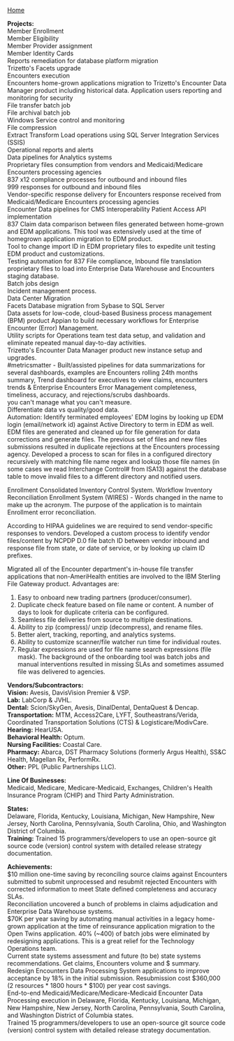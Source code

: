 [Home](https://pmangalapally.github.io/)

**Projects:**  
Member Enrollment  
Member Eligibility  
Member Provider assignment  
Member Identity Cards  
Reports remediation for database platform migration  
Trizetto's Facets upgrade  
Encounters execution  
Encounters home-grown applications migration to Trizetto's Encounter Data Manager product including historical data. 
Application users reporting and monitoring for security  
File transfer batch job  
File archival batch job    
Windows Service control and monitoring  
File compression  
Extract Transform Load operations using SQL Server Integration Services (SSIS)  
Operational reports and alerts  
Data pipelines for Analytics systems  
Proprietary files consumption from vendors and Medicaid/Medicare Encounters processing agencies  
837 x12 compliance processes for outbound and inbound files  
999 responses for outbound and inbound files    
Vendor-specific response delivery for Encounters response received from Medicaid/Medicare Encounters processing agencies   
Encounter Data pipelines for CMS Interoperability Patient Access API implementation  
837 Claim data comparison between files generated between home-grown and EDM applications. This tool was extensively used at the time of homegrown application migration to EDM product.  
Tool to change import ID in EDM proprietary files to expedite unit testing EDM product and customizations.  
Testing automation for 837 File compliance, Inbound file translation proprietary files to load into Enterprise Data Warehouse and Encounters staging database.  
Batch jobs design   
Incident management process.  
Data Center Migration   
Facets Database migration from Sybase to SQL Server   
Data assets for low-code, cloud-based Business process management (BPM) product Appian to build necessary workflows for Enterprise Encounter (Error) Management.  
Utility scripts for Operations team test data setup, and validation and eliminate repeated manual day-to-day activities.  
Trizetto's Encounter Data Manager product new instance setup and upgrades.  
#metricsmatter - Built/assisted pipelines for data summarizations for several dashboards, examples are Encounters rolling 24th months summary, Trend dashboard for executives to view claims, encounters trends & Enterprise Encounters Error Management completeness, timeliness, accuracy, and rejections/scrubs dashboards.  
you can't manage what you can't measure.  
Differentiate data vs quality/good data.  
Automation: Identify terminated employees' EDM logins by looking up EDM login (email/network id) against Active Directory to term in EDM as well.
EDM files are generated and cleaned up for file generation for data corrections and generate files. The previous set of files and new files submissions resulted in duplicate rejections at the Encounters processing agency. Developed a process to scan for files in a configured directory recursively with matching file name regex and lookup those file names (in some cases we read Interchange Control# from ISA13) against the database table to move invalid files to a different directory and notified users.

Enrollment Consolidated Inventory Control System.
Workflow Inventory Reconciliation Enrollment System (WIRES) - Words changed in the name to make up the acronym. The purpose of the application is to maintain Enrollment error reconciliation.

According to HIPAA guidelines we are required to send vendor-specific responses to vendors. Developed a custom process to identify vendor files/content by NCPDP D.0 file batch ID between vendor inbound and response file from state, or date of service, or by looking up claim ID prefixes. 

Migrated all of the Encounter department's in-house file transfer applications that non-AmeriHealth entities are involved to the IBM Sterling File Gateway product. Advantages are:  
  1) Easy to onboard new trading partners (producer/consumer).  
  2) Duplicate check feature based on file name or content. A number of days to look for duplicate criteria can be configured.
  3) Seamless file deliveries from source to multiple destinations.  
  4) Ability to zip (compress)/ unzip (decompress), and rename files.
  5) Better alert, tracking, reporting, and analytics systems.
  6) Ability to customize scanner/file watcher run time for individual routes.
  7) Regular expressions are used for file name search expressions (file mask).
The background of the onboarding tool was batch jobs and manual interventions resulted in missing SLAs and sometimes assumed file was delivered to agencies.

**Vendors/Subcontractors:**   
  **Vision:** Avesis, DavisVision Premier & VSP.  
  **Lab:** LabCorp & JVHL.  
  **Dental:** Scion/SkyGen, Avesis, DinalDental, DentaQuest & Dencap.  
  **Transportation:** MTM, Access2Care, LYFT, Southeastrans/Verida, Coordinated Transportation Solutions (CTS) & Logisticare/ModivCare.  
  **Hearing:** HearUSA.  
  **Behavioral Health:** Optum.  
  **Nursing Facilities:** Coastal Care.   
  **Pharmacy:** Abarca, DST Pharmacy Solutions (formerly Argus Health), SS&C Health, Magellan Rx, PerformRx.  
  **Other:** PPL (Public Partnerships LLC).  

**Line Of Businesses:**  
Medicaid, Medicare, Medicare-Medicaid, Exchanges, Children's Health Insurance Program (CHIP) and Third Party Administration.  

**States:**  
Delaware, Florida, Kentucky, Louisiana, Michigan, New Hampshire, New Jersey, North Carolina, Pennsylvania, South Carolina, Ohio, and Washington District of Columbia.  
**Training:**
Trained 15 programmers/developers to use an open-source git source code (version) control system with detailed release strategy documentation.  

**Achievements:**  
$10 million one-time saving by reconciling source claims against Encounters submitted to submit unprocessed and resubmit rejected Encounters with corrected information to meet State defined completeness and accuracy SLAs.  
Reconciliation uncovered a bunch of problems in claims adjudication and Enterprise Data Warehouse systems.  
$70K per year saving by automating manual activities in a legacy home-grown application at the time of reinsurance application migration to the Open Twins application.
40% (~400) of batch jobs were eliminated by redesigning applications. This is a great relief for the Technology Operations team.  
Current state systems assessment and future (to be) state systems recommendations. Get claims, Encounters volume and $ summary.  
Redesign Encounters Data Processing System applications to improve acceptance by 18% in the initial submission. Resubmission cost $360,000 (2 resources * 1800 hours * $100) per year cost savings.  
End-to-end Medicaid/Medicare/Medicare-Medicaid Encounter Data Processing execution in Delaware, Florida, Kentucky, Louisiana, Michigan, New Hampshire, New Jersey, North Carolina, Pennsylvania, South Carolina, and Washington District of Columbia states.  
Trained 15 programmers/developers to use an open-source git source code (version) control system with detailed release strategy documentation.  

